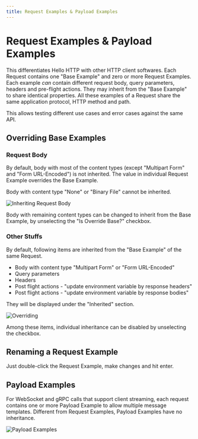 ```yaml
---
title: Request Examples & Payload Examples
---
```


# Request Examples & Payload Examples

This differentiates Hello HTTP with other HTTP client softwares. Each Request contains one "Base Example" and zero or more Request Examples.
Each example *can* contain different request body, query parameters, headers and pre-flight actions. They may inherit
from the "Base Example" to share identical properties. All these examples of a Request share the same application
protocol, HTTP method and path. 

This allows testing different use cases and error cases against the same API. 

## Overriding Base Examples

### Request Body

By default, body with most of the content types (except "Multipart Form" and "Form URL-Encoded") is not inherited. The
value in individual Request Example overrides the Base Example.

Body with content type "None" or "Binary File" cannot be inherited.

![Inheriting Request Body](../inherit-request-body.png)

Body with remaining content types can be changed to inherit from the Base Example, by unselecting the
"Is Override Base?" checkbox.

### Other Stuffs

By default, following items are inherited from the "Base Example" of the same Request.
- Body with content type "Multipart Form" or "Form URL-Encoded"
- Query parameters
- Headers
- Post flight actions - "update environment variable by response headers"
- Post flight actions - "update environment variable by response bodies"

They will be displayed under the "Inherited" section.

![Overriding](../example-override1.png)

Among these items, individual inheritance can be disabled by unselecting the checkbox.

## Renaming a Request Example
Just double-click the Request Example, make changes and hit enter.

## Payload Examples

For WebSocket and gRPC calls that support client streaming, each request contains one or more Payload Example to allow
multiple message templates. Different from Request Examples, Payload Examples have no inheritance.

![Payload Examples](../payload-examples.png)
